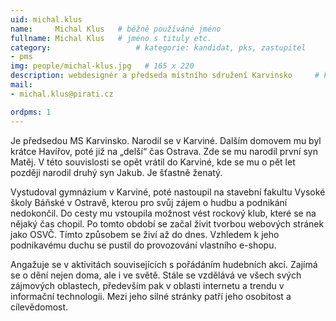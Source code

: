 ```yaml
---
uid: michal.klus
name:     Michal Klus  	# běžně používáné jméno
fullname: Michal Klus  	# jméno s tituly etc.
category:                 	# kategorie: kandidat, pks, zastupitel
- pms
img: people/michal-klus.jpg   # 165 x 220
description: webdesignér a předseda místního sdružení Karvinsko   	# kratký popis, max 160 znaků
mail:
- michal.klus@pirati.cz

ordpms: 1
---
```


Je předsedou MS Karvinsko. Narodil se v Karviné. Dalším domovem mu byl krátce Havířov, poté již na „delší“ čas Ostrava. Zde se mu narodil první syn Matěj. V této souvislosti se opět vrátil do Karviné, kde se mu o pět let později narodil druhý syn Jakub. Je šťastně ženatý.

Vystudoval gymnázium v Karviné, poté nastoupil na stavební fakultu Vysoké školy Báňské v Ostravě, kterou pro svůj zájem o hudbu a podnikání nedokončil. Do cesty mu vstoupila možnost vést rockový klub, které se na nějaký čas chopil. Po tomto období se začal živit tvorbou webových stránek jako OSVČ. Tímto způsobem se živí až do dnes. Vzhledem k jeho podnikavému duchu se pustil do provozování vlastního e-shopu.

Angažuje se v aktivitách souvisejících s pořádáním hudebních akcí. Zajímá se o dění nejen doma, ale i ve světě. Stále se vzdělává ve všech svých zájmových oblastech, především pak v oblasti internetu a trendu v informační technologii. Mezi jeho silné stránky patří jeho osobitost a cílevědomost.